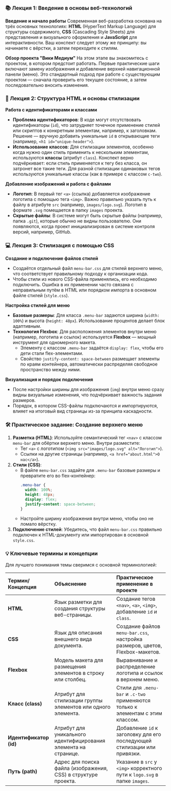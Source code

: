 ### 📚 Лекция 1: Введение в основы веб-технологий

**Введение и начало работы**
Современная веб-разработка основана на трёх основных технологиях: **HTML** (HyperText Markup Language) для структуры содержимого, **CSS** (Cascading Style Sheets) для представления и визуального оформления и **JavaScript** для интерактивности. Ваш конспект следует этому же принципу: вы начинаете с вёрстки, а затем переходите к стилям.

**Обзор проекта "Вики Медиум"**
На этом этапе вы знакомитесь с проектом, в котором предстоит работать. Первые практические шаги включают замену изображения и добавление верхней навигационной панели (меню). Это стандартный подход при работе с существующим проектом — сначала проверить его текущее состояние, а затем последовательно вносить изменения.

### 🎨 Лекция 2: Структура HTML и основы стилизации

**Работа с идентификаторами и классами**
*   **Проблема идентификаторов**: В коде могут отсутствовать идентификаторы (`id`), что затрудняет точечное применение стилей или скриптов к конкретным элементам, например, к заголовкам. Решение — вручную добавить уникальные `id` в открывающие теги (например, `<h1 id="unique-header">`).
*   **Использование классов**: Для стилизации элементов, особенно когда нужно один стиль применить к нескольким элементам, используются **классы** (атрибут `class`). Конспект верно подчёркивает: если стиль применяется к тегу без класса, он затронет все такие теги. Для разной стилизации одинаковых тегов используются уникальные классы (как в примере с классом `c-two`).

**Добавление изображений и работа с файлами**
*   **Логотип**: В первый тег `<a>` (ссылка) добавляется изображение логотипа с помощью тега `<img>`. Важно правильно указать путь к файлу в атрибуте `src` (например, `images/logo.svg`). Логотип в формате `.svg` помещается в папку `images` проекта.
*   **Скрытые файлы**: В системе могут быть скрытые файлы (например, папка `.git`), которые обычно не видны пользователю. Они появляются, когда проект инициализирован в системе контроля версий, например, GitHub.

### 💻 Лекция 3: Стилизация с помощью CSS

**Создание и подключение файлов стилей**
*   Создаётся отдельный файл `menu-bar.css` для стилей верхнего меню, что соответствует правильному подходу к организации кода.
*   Чтобы стили из нового CSS-файла применялись, его необходимо подключить. Ошибка в их применении часто связана с неправильным путём в HTML или порядком импорта в основном файле стилей (`style.css`).

**Настройка стилей для меню**
*   **Базовые размеры**: Для класса `.menu-bar` задаются ширина (`width: 100%`) и высота (`height: 48px`). Использование процентов делает блок адаптивным.
*   **Технология Flexbox**: Для расположения элементов внутри меню (например, логотипа и ссылок) используется **Flexbox** — мощный инструмент для одномерного макета.
    *   Элементу с классом `.menu-bar` задаётся `display: flex`, чтобы его дети стали flex-элементами.
    *   Свойство `justify-content: space-between` размещает элементы по краям контейнера, автоматически распределяя свободное пространство между ними.

**Визуализация и порядок подключения**
*   После настройки ширины для изображения (`img`) внутри меню сразу видны визуальные изменения, что подчёркивает важность задания размеров.
*   Порядок, в котором CSS-файлы подключаются и импортируются, влияет на итоговый вид страницы из-за принципа каскадности.

### 🛠️ Практическое задание: Создание верхнего меню

1.  **Разметка (HTML)**: Используйте семантический тег `<nav>` с классом `menu-bar` для обёртки верхнего меню. Внутри разместите:
    *   Тег `<a>` с логотипом (`<img src="images/logo.svg" alt="Логотип">`).
    *   Ссылки на другие страницы (например, `<a href="about.html">О нас</a>`).
2.  **Стили (CSS)**:
    *   В файле `menu-bar.css` задайте для `.menu-bar` базовые размеры и превратите его во flex-контейнер:
        ```css
        .menu-bar {
          width: 100%;
          height: 48px;
          display: flex;
          justify-content: space-between;
        }
        ```
    *   Настройте ширину изображения внутри меню, чтобы оно не ломало вёрстку.
3.  **Подключение стилей**: Убедитесь, что файл `menu-bar.css` правильно подключен к HTML-документу или импортирован в основной `style.css`.

### 💡 Ключевые термины и концепции

Для лучшего понимания темы сверимся с основной терминологией:

| Термин/Концепция | Объяснение | Практическое применение в проекте |
| :--- | :--- | :--- |
| **HTML** | Язык разметки для создания структуры веб-страницы. | Создание тегов `<nav>`, `<a>`, `<img>`, добавление `id` и `class`. |
| **CSS** | Язык для описания внешнего вида документа. | Создание файлов `menu-bar.css`, настройка размеров, цветов, Flexbox-макетов. |
| **Flexbox** | Модель макета для размещения элементов в строку или столбец. | Выравнивание и распределение логотипа и ссылок в верхнем меню. |
| **Класс (class)** | Атрибут для стилизации группы элементов или одного элемента. | Стили для `.menu-bar` и `.c-two` применяются только к элементам с этим классом. |
| **Идентификатор (id)** | Атрибут для уникального идентифицирования элемента на странице. | Добавление `id` к заголовку для его последующей стилизации или привязки. |
| **Путь (path)** | Адрес для поиска файла (изображения, CSS) в структуре проекта. | Указание в `src` у `<img>` корректного пути к `logo.svg` в папке `images`. |

